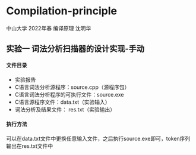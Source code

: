 # Compilation-principle
中山大学  2022年春  编译原理  沈明华

## 实验一	词法分析扫描器的设计实现-手动

#### 文件目录

- 实验报告
- C语言词法分析源程序：source.cpp（源程序包）
- C语言词法分析程序的可执行文件：source.exe
- C语言源程序文件：data.txt（实验输入）
- 词法分析及结果文件： res.txt（实验输出）

#### 执行方法

可以在data.txt文件中更换任意输入文件，之后执行source.exe即可，token序列输出在res.txt文件中
